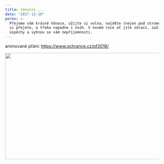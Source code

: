 ```yaml
---
title: Vánoční....
date: "2017-12-20"
perex: >-
  Přejeme vám krásné Vánoce, užijte si volna, najděte (nejen pod stromečkem), co
  si přejete, a třeba napadne i sníh. V novém roce ať jste zdraví, zažijete
  úspěchy a vyhnou se vám nepříjemnosti.
---
```


<p>animované přáni: <a href="https://www.ochrance.cz/pf2018/" target="_blank">https://www.ochrance.cz/pf2018/</a></p><p><img src="https://www.ochrance.cz/uploads-deti/user_upload/img/PF18_banner630x348.jpg" height="348" width="630" alt="" /></p>
